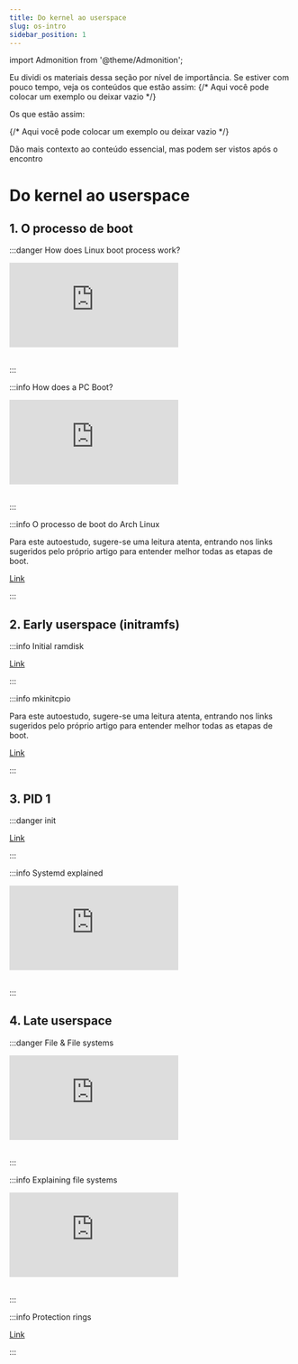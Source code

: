 ```yaml
---
title: Do kernel ao userspace
slug: os-intro
sidebar_position: 1
---
```


import Admonition from '@theme/Admonition';

<Admonition type="tip" title="Está com pouco tempo?">
  Eu dividi os materiais dessa seção por nível de importância. Se estiver com
  pouco tempo, veja os conteúdos que estão assim:

  <Admonition type="danger" title="">
    {/* Aqui você pode colocar um exemplo ou deixar vazio */}
  </Admonition>

  Os que estão assim:

  <Admonition type="info" title="">
    {/* Aqui você pode colocar um exemplo ou deixar vazio */}
  </Admonition>

  Dão mais contexto ao conteúdo essencial, mas podem ser vistos após o encontro
</Admonition>

# Do kernel ao userspace

## 1. O processo de boot

:::danger How does Linux boot process work?


<div style={{ textAlign: 'center' }}>
    <iframe 
        style={{
            display: 'block',
            margin: 'auto',
            width: '100%',
            height: '50vh',
        }}
        src="https://www.youtube.com/embed/XpFsMB6FoOs" 
        frameborder="0" 
        allowFullScreen>
    </iframe>
</div>
<br/>

:::

:::info How does a PC Boot?

<div style={{ textAlign: 'center' }}>
    <iframe 
        style={{
            display: 'block',
            margin: 'auto',
            width: '100%',
            height: '50vh',
        }}
        src="https://www.youtube.com/embed/rmgla4yeCXw" 
        frameborder="0" 
        allowFullScreen>
    </iframe>
</div>
<br/>

:::

:::info O processo de boot do Arch Linux

Para este autoestudo, sugere-se uma leitura atenta, entrando nos links
sugeridos pelo próprio artigo para entender melhor todas as etapas de boot.

[Link](https://wiki.archlinux.org/title/Arch_boot_process)

:::

## 2. Early userspace (initramfs)

:::info Initial ramdisk

[Link](https://en.wikipedia.org/wiki/Initial_ramdisk)

:::

:::info mkinitcpio

Para este autoestudo, sugere-se uma leitura atenta, entrando nos links
sugeridos pelo próprio artigo para entender melhor todas as etapas de boot.

[Link](https://wiki.archlinux.org/title/Mkinitcpio)

:::

## 3. PID 1

:::danger init

[Link](https://wiki.archlinux.org/title/Init)

:::

:::info Systemd explained

<div style={{ textAlign: 'center' }}>
    <iframe 
        style={{
            display: 'block',
            margin: 'auto',
            width: '100%',
            height: '50vh',
        }}
        src="https://www.youtube.com/embed/Kzpm-rGAXos" 
        frameborder="0" 
        allowFullScreen>
    </iframe>
</div>
<br/>

:::

## 4. Late userspace

:::danger File & File systems

<div style={{ textAlign: 'center' }}>
    <iframe 
        style={{
            display: 'block',
            margin: 'auto',
            width: '100%',
            height: '50vh',
        }}
        src="https://www.youtube.com/embed/KN8YgJnShPM" 
        frameborder="0" 
        allowFullScreen>
    </iframe>
</div>
<br/>

:::

:::info Explaining file systems

<div style={{ textAlign: 'center' }}>
    <iframe 
        style={{
            display: 'block',
            margin: 'auto',
            width: '100%',
            height: '50vh',
        }}
        src="https://www.youtube.com/embed/_h30HBYxtws" 
        frameborder="0" 
        allowFullScreen>
    </iframe>
</div>
<br/>

:::

:::info Protection rings

[Link](https://en.wikipedia.org/wiki/Protection_ring)

:::
